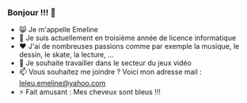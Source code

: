 ### Bonjour !!! 👋

- :smile_cat: Je m'appelle Emeline 
- 🌱 Je suis actuellement en troisième année de licence informatique
- :heart: J'ai de nombreuses passions comme par exemple la musique, le dessin, le skate, la lecture, ...
- :space_invader: Je souhaite travailler dans le secteur du jeux vidéo
- 📫 Vous souhaitez me joindre ? Voici mon adresse mail : leleu.emeline@yahoo.com
- ⚡ Fait amusant : Mes cheveux sont bleus !!!
